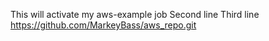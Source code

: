 This will activate my aws-example job
Second line
Third line
https://github.com/MarkeyBass/aws_repo.git
